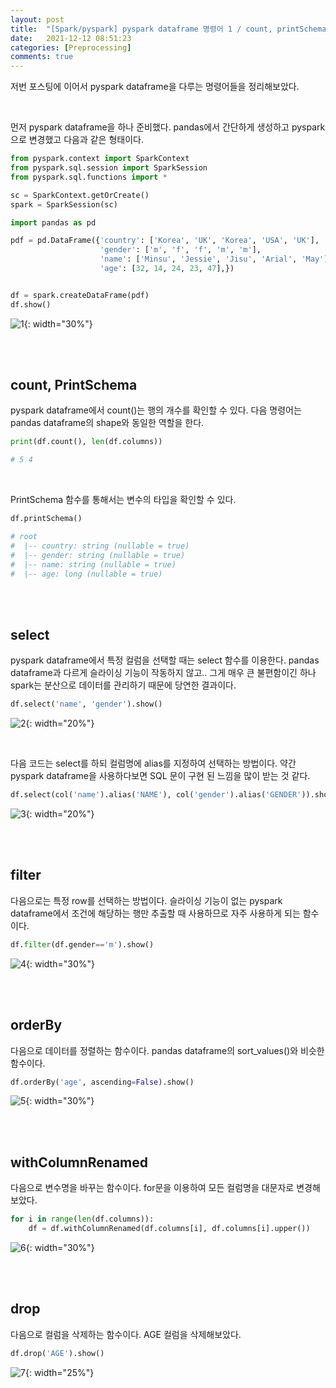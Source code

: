 ```yaml
---
layout: post
title:  "[Spark/pyspark] pyspark dataframe 명령어 1 / count, printSchema, select, alias, filter, orderBy, withColumnRenamed, drop"
date:   2021-12-12 08:51:23
categories: [Preprocessing]
comments: true
---
```


저번 포스팅에 이어서 pyspark dataframe을 다루는 명령어들을 정리해보았다. 

<br>

먼저 pyspark dataframe을 하나 준비했다. pandas에서 간단하게 생성하고 pyspark으로 변경했고 다음과 같은 형태이다.

```python
from pyspark.context import SparkContext
from pyspark.sql.session import SparkSession
from pyspark.sql.functions import *

sc = SparkContext.getOrCreate()
spark = SparkSession(sc)

import pandas as pd

pdf = pd.DataFrame({'country': ['Korea', 'UK', 'Korea', 'USA', 'UK'],
                    'gender': ['m', 'f', 'f', 'm', 'm'],
                    'name': ['Minsu', 'Jessie', 'Jisu', 'Arial', 'May'],
                    'age': [32, 14, 24, 23, 47],})


df = spark.createDataFrame(pdf)
df.show()
```

![1](/!contents_plot/2021-12-12-pyspark2-1.jpg){: width="30%"}

<br>
<br>

## count, PrintSchema

pyspark dataframe에서 count()는 행의 개수를 확인할 수 있다. 다음 명령어는 pandas dataframe의 shape와 동일한 역할을 한다.

```python
print(df.count(), len(df.columns))

# 5 4
```

<br>

PrintSchema 함수를 통해서는 변수의 타입을 확인할 수 있다. 

```python
df.printSchema()

# root
#  |-- country: string (nullable = true)
#  |-- gender: string (nullable = true)
#  |-- name: string (nullable = true)
#  |-- age: long (nullable = true)
```

<br>
<br>

## select

pyspark dataframe에서 특정 컬럼을 선택할 때는 select 함수를 이용한다. pandas dataframe과 다르게 슬라이싱 기능이 작동하지 않고.. 그게 매우 큰 불편함이긴 하나 spark는 분산으로 데이터를 관리하기 때문에 당연한 결과이다.

```python
df.select('name', 'gender').show()
```

![2](/!contents_plot/2021-12-12-pyspark2-2.jpg){: width="20%"}

<br>

다음 코드는 select를 하되 컬럼명에 alias를 지정하여 선택하는 방법이다. 약간 pyspark dataframe을 사용하다보면 SQL 문이 구현 된 느낌을 많이 받는 것 같다.

```python
df.select(col('name').alias('NAME'), col('gender').alias('GENDER')).show() # col은 pyspark.sql.functions 내에 있는 함수
```

![3](/!contents_plot/2021-12-12-pyspark2-3.jpg){: width="20%"}

<br>
<br>

## filter

다음으로는 특정 row를 선택하는 방법이다. 슬라이싱 기능이 없는 pyspark dataframe에서 조건에 해당하는 행만 추출할 때 사용하므로 자주 사용하게 되는 함수이다.

```python
df.filter(df.gender=='m').show()
```

![4](/!contents_plot/2021-12-12-pyspark2-4.jpg){: width="30%"}

<br>
<br>

## orderBy

다음으로 데이터를 정렬하는 함수이다. pandas dataframe의 sort_values()와 비슷한 함수이다.

```python
df.orderBy('age', ascending=False).show()
```

![5](/!contents_plot/2021-12-12-pyspark2-5.jpg){: width="30%"}

<br>
<br>

## withColumnRenamed

다음으로 변수명을 바꾸는 함수이다. for문을 이용하여 모든 컬럼명을 대문자로 변경해보았다.

```python
for i in range(len(df.columns)):
    df = df.withColumnRenamed(df.columns[i], df.columns[i].upper())
```

![6](/!contents_plot/2021-12-12-pyspark2-6.jpg){: width="30%"}

<br>
<br>

## drop

다음으로 컬럼을 삭제하는 함수이다. AGE 컬럼을 삭제해보았다.

```python
df.drop('AGE').show()
```

![7](/!contents_plot/2021-12-12-pyspark2-7.jpg){: width="25%"}

<br>
<br>
